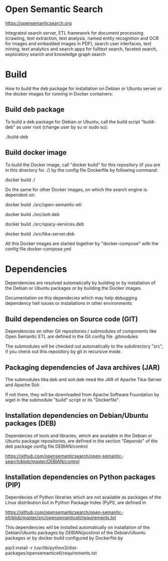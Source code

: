# Open Semantic Search
https://opensemanticsearch.org

Integrated search server, ETL framework for document processing (crawling, text extraction, text analysis, named entity recognition and OCR for images and embedded images in PDF), search user interfaces, text mining, text analytics and search apps for fulltext search, faceted search, exploratory search and knowledge graph search


# Build

How to build the deb package for installation on Debian or Ubuntu server or the docker images for running in Docker containers:

## Build deb package

To build a deb package for Debian or Ubuntu, call the build script "build-deb" as user root (change user by su or sudo su):

./build-deb

## Build docker image

To build the Docker image, call "docker build" for this repository (if you are in this directory for ./) by the config file Dockerfile by following command:

docker build ./

Do the same for other Docker images, on which the search engine is dependent on:

docker build ./src/open-semantic-etl

docker build ./src/solr.deb

docker build ./src/spacy-services.deb

docker build ./src/tika-server.deb

All this Docker images are started together by "docker-compose" with the config file docker-compose.yml


# Dependencies

Dependencies are resolved automatically by building or by installation of the Debian or Ubuntu packages or by building the Docker images.

Documentation on this dependecies which may help debugging dependency hell issues or installations in other environments:

## Build dependencies on Source code (GIT)

Dependencies on other Git repositories / submodules of components like Open Semantic ETL are defined in the Git config file .gitmodules

The submodules will be checked out automatically to the subdirectory "src", if you check out this repository by git in recursive mode.

## Packaging dependencies of Java archives (JAR)

The submodules tika.deb and solr.deb need the JAR of Apache Tika-Server and Apache Solr.

If not there, they will be downloaded from Apache Software Foundation by wget in the submodule "build" script or its "Dockerfile".

## Installation dependencies on Debian/Ubuntu packages (DEB)

Dependecies of tools and libraries, which are available in the Debian or Ubuntu package repositories, are defined in the section "Depends" of the deb package config file DEBIAN/control

https://github.com/opensemanticsearch/open-semantic-search/blob/master/DEBIAN/control

## Installation dependencies on Python packages (PIP)

Dependecies of Python libraries which are not available as packages of the Linux distribution but in Python Package Index (PyPI), are defined in

https://github.com/opensemanticsearch/open-semantic-etl/blob/master/src/opensemanticetl/requirements.txt

This dependencies will be installed automatically on installation of the Debian/Ubuntu packages by DEBIAN/postinst of the Debian/Ubuntu packages or by docker build configured by Dockerfile by

pip3 install -r /usr/lib/python3/dist-packages/opensemanticetl/requirements.txt

